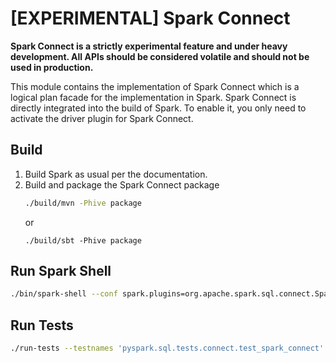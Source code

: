 
# [EXPERIMENTAL] Spark Connect

**Spark Connect is a strictly experimental feature and under heavy development.
All APIs should be considered volatile and should not be used in production.**

This module contains the implementation of Spark Connect which is a logical plan
facade for the implementation in Spark. Spark Connect is directly integrated into the build
of Spark. To enable it, you only need to activate the driver plugin for Spark Connect.




## Build

1. Build Spark as usual per the documentation.
2. Build and package the Spark Connect package
   ```bash
   ./build/mvn -Phive package
   ```
   or
   ```shell
   ./build/sbt -Phive package
   ```
   
## Run Spark Shell

```bash
./bin/spark-shell --conf spark.plugins=org.apache.spark.sql.connect.SparkConnectPlugin
```

## Run Tests


```bash
./run-tests --testnames 'pyspark.sql.tests.connect.test_spark_connect'
```

